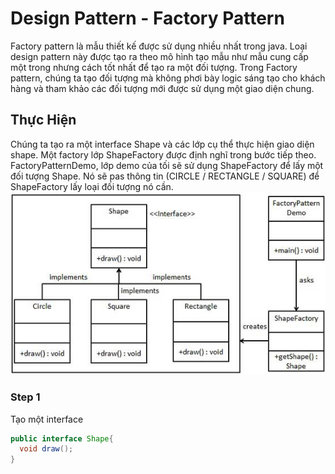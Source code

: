 # Design Pattern - Factory Pattern
Factory pattern là mẫu thiết kế được sử dụng nhiều nhất trong java. Loại design pattern này được tạo ra theo mô hình tạo mẫu như mẫu cung cấp một trong nhưng cách tốt nhất để tạo ra một đối tượng.
Trong Factory pattern, chúng ta tạo đối tượng mà không phơi bày logic sáng tạo cho khách hàng và tham khảo các đối tượng mới được sử dụng một giao diện chung.
## Thực Hiện
Chúng ta tạo ra một interface Shape và các lớp cụ thể thực hiện giao diện shape. Một factory lớp ShapeFactory được định nghĩ trong bước tiếp theo. <br/>
FactoryPatternDemo, lớp demo của tối sẽ sử dụng ShapeFactory để lấy một đối tượng Shape. Nó sẽ pas thông tin (CIRCLE / RECTANGLE / SQUARE) để ShapeFactory lấy loại đối tượng nó cần.
![UMLFP](https://github.com/bigkizd/Design-Patern/blob/master/Factory%20Pattern/image/factory_pattern_uml_diagram.jpg)

### Step 1
Tạo một interface
``` java
public interface Shape{
  void draw();
}
```

